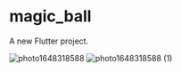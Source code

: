# magic_ball

A new Flutter project.

![photo1648318588](https://user-images.githubusercontent.com/73167399/160252188-e1a74e7d-f050-49a0-bdb4-69954bed46dc.jpeg)
![photo1648318588 (1)](https://user-images.githubusercontent.com/73167399/160252193-b865e9dd-f789-4ed8-bbcb-e4cf1eee72c5.jpeg)
